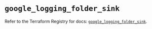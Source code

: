 # `google_logging_folder_sink`

Refer to the Terraform Registry for docs: [`google_logging_folder_sink`](https://registry.terraform.io/providers/hashicorp/google/6.49.3/docs/resources/logging_folder_sink).
